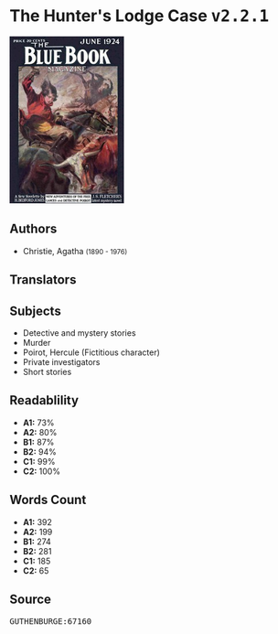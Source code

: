 # The Hunter's Lodge Case <kbd>v2.2.1</kbd>

![](./cover.medium.jpg "")

## Authors


 - Christie, Agatha <small>(1890 - 1976)</small>

## Translators



## Subjects


 - Detective and mystery stories
 - Murder
 - Poirot, Hercule (Fictitious character)
 - Private investigators
 - Short stories

## Readablility


 - **A1:** 73%
 - **A2:** 80%
 - **B1:** 87%
 - **B2:** 94%
 - **C1:** 99%
 - **C2:** 100%

## Words Count


 - **A1:** 392
 - **A2:** 199
 - **B1:** 274
 - **B2:** 281
 - **C1:** 185
 - **C2:** 65

## Source


<kbd>GUTHENBURGE:67160</kbd>
